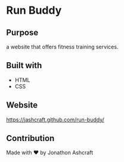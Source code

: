 # Run Buddy

## Purpose 
a website that offers fitness training services. 

## Built with 
* HTML 
* CSS 

## Website 
https://jashcraft.github.com/run-buddy/

## Contribution 
Made with ❤️ by Jonathon Ashcraft